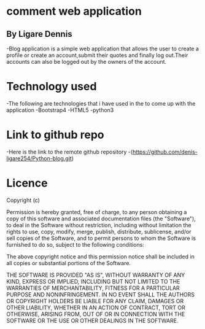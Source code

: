 # comment web application
## By Ligare Dennis
-Blog application is a simple web application that allows the user to create a profile or create an account,submit their quotes and finally log out.Their accounts can also be logged out by the owners of the account.

# Technology used
-The following are technologies that i have used in the to come up with the application
  -Bootstrap4
  -HTML5
  -python3
# Link to github repo
-Here is the link to the remote github repository 
 -(https://github.com/denis-ligare254/Python-blog.git)





# Licence
Copyright (c) <year> <copyright holders>

Permission is hereby granted, free of charge, to any person obtaining a copy
of this software and associated documentation files (the "Software"), to deal
in the Software without restriction, including without limitation the rights
to use, copy, modify, merge, publish, distribute, sublicense, and/or sell
copies of the Software, and to permit persons to whom the Software is
furnished to do so, subject to the following conditions:

The above copyright notice and this permission notice shall be included in all
copies or substantial portions of the Software.

THE SOFTWARE IS PROVIDED "AS IS", WITHOUT WARRANTY OF ANY KIND, EXPRESS OR
IMPLIED, INCLUDING BUT NOT LIMITED TO THE WARRANTIES OF MERCHANTABILITY,
FITNESS FOR A PARTICULAR PURPOSE AND NONINFRINGEMENT. IN NO EVENT SHALL THE
AUTHORS OR COPYRIGHT HOLDERS BE LIABLE FOR ANY CLAIM, DAMAGES OR OTHER
LIABILITY, WHETHER IN AN ACTION OF CONTRACT, TORT OR OTHERWISE, ARISING FROM,
OUT OF OR IN CONNECTION WITH THE SOFTWARE OR THE USE OR OTHER DEALINGS IN THE
SOFTWARE.
